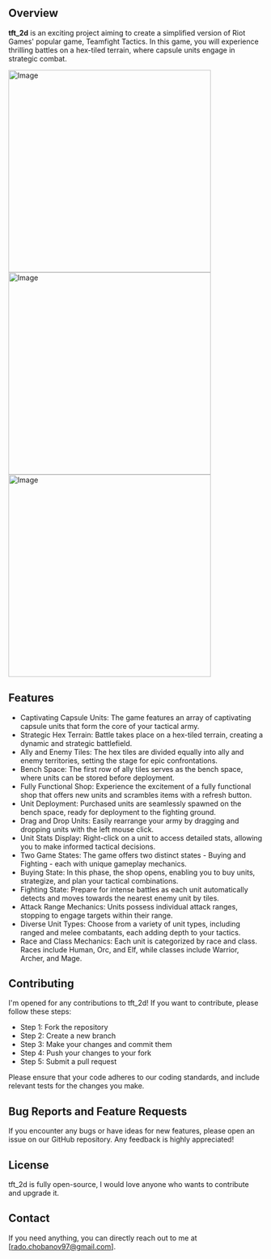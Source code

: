 ## Overview
**tft_2d** is an exciting project aiming to create a simplified version of Riot Games' popular game, Teamfight Tactics. In this game, you will experience thrilling battles on a hex-tiled terrain, where capsule units engage in strategic combat.

<img src="https://github.com/radoslavchobanov/tft_2d/assets/12681393/101f6afa-e9dc-4314-8905-42a72b4c939f" alt="Image" width="400" height="400">
<img src="https://github.com/radoslavchobanov/tft_2d/assets/12681393/983bbfcb-92ee-4231-83b0-33a083a4e56b" alt="Image" width="400" height="400">
<img src="https://github.com/radoslavchobanov/tft_2d/assets/12681393/88ddcb99-f5d6-4e7a-abbc-f62769392579" alt="Image" width="400" height="400">

## Features
- Captivating Capsule Units: The game features an array of captivating capsule units that form the core of your tactical army.
- Strategic Hex Terrain: Battle takes place on a hex-tiled terrain, creating a dynamic and strategic battlefield.
- Ally and Enemy Tiles: The hex tiles are divided equally into ally and enemy territories, setting the stage for epic confrontations.
- Bench Space: The first row of ally tiles serves as the bench space, where units can be stored before deployment.
- Fully Functional Shop: Experience the excitement of a fully functional shop that offers new units and scrambles items with a refresh button.
- Unit Deployment: Purchased units are seamlessly spawned on the bench space, ready for deployment to the fighting ground.
- Drag and Drop Units: Easily rearrange your army by dragging and dropping units with the left mouse click.
- Unit Stats Display: Right-click on a unit to access detailed stats, allowing you to make informed tactical decisions.
- Two Game States: The game offers two distinct states - Buying and Fighting - each with unique gameplay mechanics.
- Buying State: In this phase, the shop opens, enabling you to buy units, strategize, and plan your tactical combinations.
- Fighting State: Prepare for intense battles as each unit automatically detects and moves towards the nearest enemy unit by tiles.
- Attack Range Mechanics: Units possess individual attack ranges, stopping to engage targets within their range.
- Diverse Unit Types: Choose from a variety of unit types, including ranged and melee combatants, each adding depth to your tactics.
- Race and Class Mechanics: Each unit is categorized by race and class. Races include Human, Orc, and Elf, while classes include Warrior, Archer, and Mage.
  
## Contributing
I'm opened for any contributions to tft_2d! If you want to contribute, please follow these steps:
- Step 1: Fork the repository
- Step 2: Create a new branch
- Step 3: Make your changes and commit them
- Step 4: Push your changes to your fork
- Step 5: Submit a pull request
  
Please ensure that your code adheres to our coding standards, and include relevant tests for the changes you make.

## Bug Reports and Feature Requests
If you encounter any bugs or have ideas for new features, please open an issue on our GitHub repository. Any feedback is highly appreciated!

## License
tft_2d is fully open-source, I would love anyone who wants to contribute and upgrade it.

## Contact
If you need anything, you can directly reach out to me at [rado.chobanov97@gmail.com].
